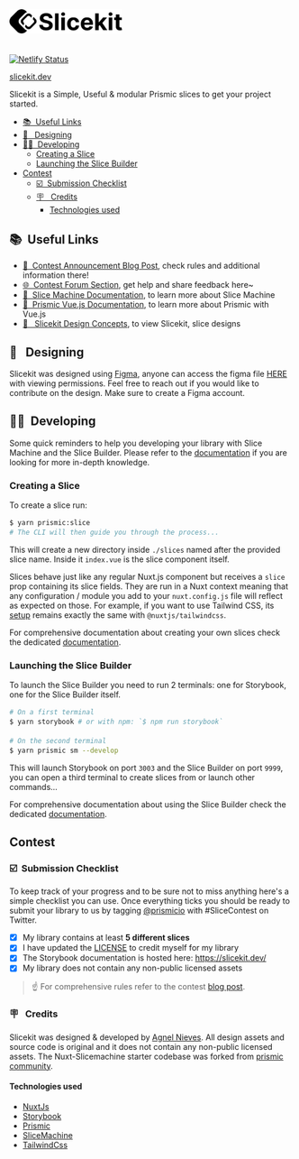 <img style="margin-bottom: 20px" width="200" src="static/logo.svg">

[![Netlify Status](https://api.netlify.com/api/v1/badges/11417ccd-aca2-44c2-8e9f-5a142bb876a1/deploy-status)](https://app.netlify.com/sites/slicekit/deploys)

[slicekit.dev](https://slicekit.dev/)

Slicekit is a Simple, Useful & modular Prismic slices to get your project started.

- [📚 &nbsp;Useful Links](#-useful-links)
- [🎨 &nbsp; Designing](#--designing)
- [👩‍💻 &nbsp;Developing](#-developing)
  - [Creating a Slice](#creating-a-slice)
  - [Launching the Slice Builder](#launching-the-slice-builder)
- [Contest](#contest)
  - [☑️ &nbsp;Submission Checklist](#️-submission-checklist)
  - [🪧 &nbsp; Credits](#--credits)
    - [Technologies used](#technologies-used)

## 📚 &nbsp;Useful Links

- [📣 &nbsp;Contest Announcement Blog Post](https://prismic.io/blog/slice-contest?utm_campaign=devexp&utm_source=github&utm_medium=slicecontestpost), check rules and additional information there!
- [🌐 &nbsp;Contest Forum Section](https://community.prismic.io/c/slice-machine/slicecontest), get help and share feedback here~
- [🔪 &nbsp;Slice Machine Documentation](https://www.slicemachine.dev/documentation), to learn more about Slice Machine
- [📖 &nbsp;Prismic Vue.js Documentation](https://prismic.io/docs/vuejs/getting-started/with-the-vuejs-starter), to learn more about Prismic with Vue.js
- [🎨   Slicekit Design Concepts](https://www.figma.com/file/rnLmjTRnV2hhzK9zzTXtl0/Slicekit?node-id=0%3A1), to view Slicekit, slice designs

## 🎨 &nbsp; Designing

Slicekit was designed using [Figma](https://figma.com/), anyone can access the figma file [HERE](https://www.figma.com/file/rnLmjTRnV2hhzK9zzTXtl0/Slicekit?node-id=0%3A1) with viewing permissions. Feel free to reach out if you would like to contribute on the design. Make sure to create a Figma account.

## 👩‍💻 &nbsp;Developing

Some quick reminders to help you developing your library with Slice Machine and the Slice Builder. Please refer to the [documentation](https://www.slicemachine.dev/documentation) if you are looking for more in-depth knowledge.

### Creating a Slice

To create a slice run:

```bash
$ yarn prismic:slice
# The CLI will then guide you through the process...
```

This will create a new directory inside `./slices` named after the provided slice name. Inside it `index.vue` is the slice component itself.

Slices behave just like any regular Nuxt.js component but receives a `slice` prop containing its slice fields. They are run in a Nuxt context meaning that any configuration / module you add to your `nuxt.config.js` file will reflect as expected on those. For example, if you want to use Tailwind CSS, its [setup](https://tailwindcss.nuxtjs.org/setup) remains exactly the same with `@nuxtjs/tailwindcss`.

For comprehensive documentation about creating your own slices check the dedicated [documentation](https://www.slicemachine.dev/documentation/create-your-own-slices-components).

### Launching the Slice Builder

To launch the Slice Builder you need to run 2 terminals: one for Storybook, one for the Slice Builder itself.

```bash
# On a first terminal
$ yarn storybook # or with npm: `$ npm run storybook`

# On the second terminal
$ yarn prismic sm --develop
```

This will launch Storybook on port `3003` and the Slice Builder on port `9999`, you can open a third terminal to create slices from or launch other commands...

For comprehensive documentation about using the Slice Builder check the dedicated [documentation](https://www.slicemachine.dev/documentation/slice-builder#using-the-slice-builder).

## Contest

### ☑️ &nbsp;Submission Checklist

To keep track of your progress and to be sure not to miss anything here's a simple checklist you can use. Once everything ticks you should be ready to submit your library to us by tagging [@prismicio](https://twitter.com/prismicio) with #SliceContest on Twitter.

- [x] My library contains at least **5 different slices**
- [x] I have updated the [LICENSE](./LICENSE) to credit myself for my library
- [x] The Storybook documentation is hosted here: <https://slicekit.dev/>
- [x] My library does not contain any non-public licensed assets

> ☝️ For comprehensive rules refer to the contest [blog post](https://prismic.io/blog/slice-contest?utm_campaign=devexp&utm_source=github&utm_medium=slicecontestpost).

### 🪧 &nbsp; Credits

Slicekit was designed & developed by [Agnel Nieves](https://github.com/agnelnieves). All design assets and source code is original and it does not contain any non-public licensed assets. The Nuxt-Slicemachine starter codebase was forked from [prismic community](https://github.com/prismicio-community/slice-library-starter-nuxt#readme).

#### Technologies used

- [NuxtJs](https://nuxtjs.org/)
- [Storybook](https://storybook.js.org/)
- [Prismic](https://prismic.io/)
- [SliceMachine](http://slicemachine.dev/)
- [TailwindCss](https://tailwindcss.com/)
